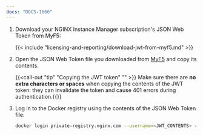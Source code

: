 ```yaml
---
docs: "DOCS-1666"
---
```


1. Download your NGINX Instance Manager subscription's JSON Web Token from MyF5:

   {{< include "licensing-and-reporting/download-jwt-from-myf5.md" >}}

1. Open the JSON Web Token file you downloaded from [MyF5](https://my.f5.com/manage/s/subscriptions) and copy its contents. 

   {{<call-out "tip" "Copying the JWT token" "" >}} Make sure there are **no extra characters or spaces** when copying the contents of the JWT token: they can invalidate the token and cause 401 errors during authentication.{{</call-out>}}

2. Log in to the Docker registry using the contents of the JSON Web Token file:

   ```bash
   docker login private-registry.nginx.com --username=<JWT_CONTENTS> --password=none
   ```

